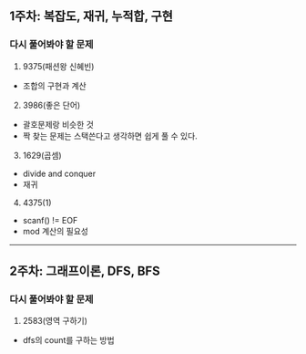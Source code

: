 ## 1주차: 복잡도, 재귀, 누적합, 구현

### 다시 풀어봐야 할 문제

1. 9375(패션왕 신혜빈)

- 조합의 구현과 계산

2. 3986(좋은 단어)

- 괄호문제랑 비슷한 것
- 짝 찾는 문제는 스택쓴다고 생각하면 쉽게 풀 수 있다.

3. 1629(곱셈)

- divide and conquer
- 재귀

4. 4375(1)

- scanf() != EOF
- mod 계산의 필요성

---

## 2주차: 그래프이론, DFS, BFS

### 다시 풀어봐야 할 문제

1. 2583(영역 구하기)

- dfs의 count를 구하는 방법

